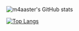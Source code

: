 ![m4aaster's GitHub stats](https://github-readme-stats.vercel.app/api?username=m4aaster&show_icons=true&theme=github_dark)

[![Top Langs](https://github-readme-stats.vercel.app/api/top-langs/?username=m4aaster&layout=compact)](https://github.com/m4aaster/github-readme-stats)

